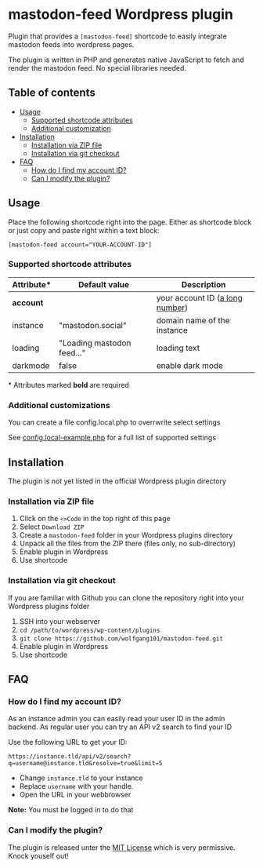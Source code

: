 # mastodon-feed Wordpress plugin

Plugin that provides a `[mastodon-feed]` shortcode to easily integrate mastodon feeds into wordpress pages.

The plugin is written in PHP and generates native JavaScript to fetch and render the mastodon feed. No special libraries needed.

## Table of contents
* [Usage](#usage)
  * [Supported shortcode attributes](#supported-shortcode-attributes)
  * [Additional customization](#additional-customizations)
* [Installation](#installation)
  * [Installation via ZIP file](#installation-via-zip-file)
  * [Installation via git checkout](#installation-via-git-checkout)
* [FAQ](#faq)
  * [How do I find my account ID?](#how-do-i-find-my-account-id)
  * [Can I modify the plugin?](#can-i-modify-the-plugin)

## Usage

Place the following shortcode right into the page. Either as shortcode block or just copy and paste right within a text block:

```[mastodon-feed account="YOUR-ACCOUNT-ID"]```

### Supported shortcode attributes

 | Attribute*   | Default value                 | Description                                                       |
| ------------- | ----------------------------- | ----------------------------------------------------------------- |
| **account**   |                               | your account ID ([a long number](#how-do-i-find-my-account-id))   |
| instance      | "mastodon.social"             | domain name of the instance                                       |
| loading       | "Loading mastodon feed..."    | loading text                                                      |
| darkmode      | false                         | enable dark mode                                                  |

\* Attributes marked **bold** are required

### Additional customizations

You can create a file config.local.php to overrwrite select settings

See [config.local-example.php](config.local-example.php) for a full list of supported settings

## Installation

The plugin is not yet listed in the official Wordpress plugin directory

### Installation via ZIP file

1. Click on the `<>Code` in the top right of this page
2. Select `Download ZIP`
3. Create a `mastodon-feed` folder in your Wordpress plugins directory
4. Unpack all the files from the ZIP there (files only, no sub-directory)
5. Enable plugin in Wordpress
6. Use shortcode

### Installation via git checkout

If you are familiar with Github you can clone the repository right into your Wordpress plugins folder

1. SSH into your webserver
2. `cd /path/to/wordpress/wp-content/plugins`
3. `git clone https://github.com/wolfgang101/mastodon-feed.git`
4. Enable plugin in Wordpress
5. Use shortcode

## FAQ

### How do I find my account ID?
As an instance admin you can easily read your user ID in the admin backend. As regular user you can try an API v2 search to find your ID

Use the following URL to get your ID:

```https://instance.tld/api/v2/search?q=username@instance.tld&resolve=true&limit=5```

* Change `instance.tld` to your instance
* Replace `username` with your handle.
* Open the URL in your webbrowser

**Note:** You must be logged in to do that

### Can I modify the plugin?
The plugin is released unter the [MIT License](LICENSE) which is very permissive. Knock youself out!